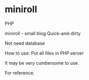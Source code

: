 miniroll
========

PHP

miniroll - small blog Quick-and-dirty

Not need database

How to use: Put all files in PHP server

It may be very cumbersome to use.

For reference.
